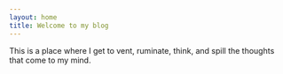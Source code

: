 ```yaml
---
layout: home
title: Welcome to my blog
---
```


This is a place where I get to vent, ruminate, think, and spill the thoughts that come to my mind.
